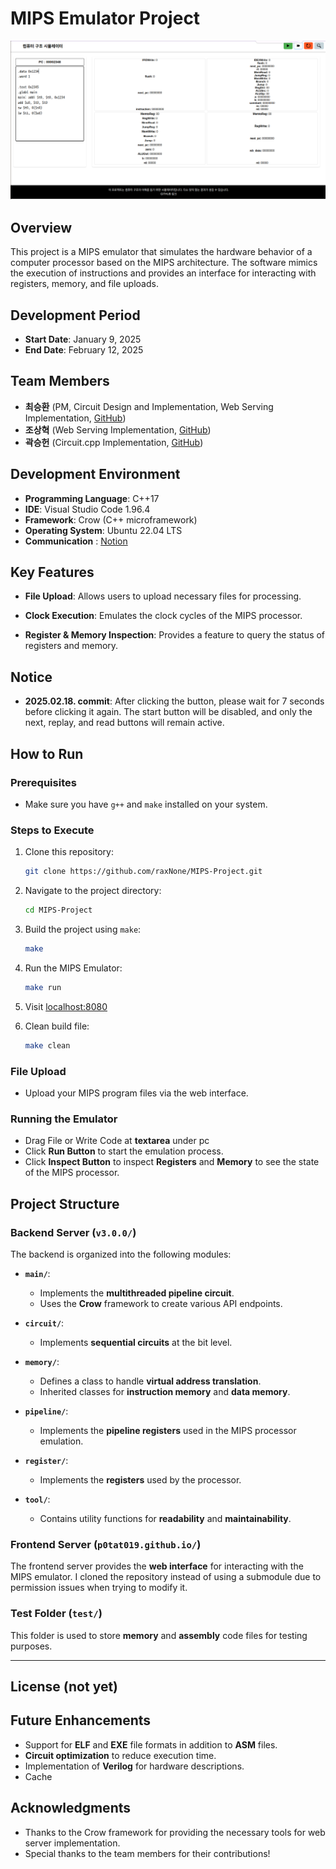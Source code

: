 # MIPS Emulator Project

![img](./assets/screenshot.png)

## Overview
This project is a MIPS emulator that simulates the hardware behavior of a computer processor based on the MIPS architecture. The software mimics the execution of instructions and provides an interface for interacting with registers, memory, and file uploads.

## Development Period
- **Start Date**: January 9, 2025
- **End Date**: February 12, 2025

## Team Members
- **최승환** (PM, Circuit Design and Implementation, Web Serving Implementation, [GitHub](https://github.com/raxNone/MIPS-Project/tree/develop))
- **조상혁** (Web Serving Implementation, [GitHub](https://github.com/p0tat019/p0tat019.github.io))
- **곽승헌** (Circuit.cpp Implementation, [GitHub](https://github.com/raxNone/MIPS-Project/tree/ksh_ing))

## Development Environment
- **Programming Language**: C++17
- **IDE**: Visual Studio Code 1.96.4
- **Framework**: Crow (C++ microframework)
- **Operating System**: Ubuntu 22.04 LTS
- **Communication** : [Notion](https://imminent-nail-df5.notion.site/MIPS-17ea63d077498023b4f9e80807bc8dca?pvs=4)

## Key Features
- **File Upload**: Allows users to upload necessary files for processing.

- **Clock Execution**: Emulates the clock cycles of the MIPS processor.
- **Register & Memory Inspection**: Provides a feature to query the status of registers and memory.

## Notice
- **2025.02.18. commit**: After clicking the button, please wait for 7 seconds before clicking it again. The start button will be disabled, and only the next, replay, and read buttons will remain active.

## How to Run

### Prerequisites
- Make sure you have `g++` and `make` installed on your system.

### Steps to Execute
1. Clone this repository:
    ```bash
    git clone https://github.com/raxNone/MIPS-Project.git
    ```

2. Navigate to the project directory:
    ```bash
    cd MIPS-Project
    ```

3. Build the project using `make`:
    ```bash
    make
    ```

4. Run the MIPS Emulator:
    ```bash
    make run
    ```

5. Visit [localhost:8080](http://localhost:8080)

6. Clean build file:
    ```bash
    make clean
    ```



### File Upload
- Upload your MIPS program files via the web interface.

### Running the Emulator
- Drag File or Write Code at **textarea** under pc
- Click **Run Button** to start the emulation process.
- Click **Inspect Button** to inspect **Registers** and **Memory** to see the state of the MIPS processor.


## Project Structure

### Backend Server (`v3.0.0/`)

The backend is organized into the following modules:

- **`main/`**:  
  - Implements the **multithreaded pipeline circuit**.
  - Uses the **Crow** framework to create various API endpoints.

- **`circuit/`**:  
  - Implements **sequential circuits** at the bit level.

- **`memory/`**:  
  - Defines a class to handle **virtual address translation**.
  - Inherited classes for **instruction memory** and **data memory**.

- **`pipeline/`**:  
  - Implements the **pipeline registers** used in the MIPS processor emulation.

- **`register/`**:  
  - Implements the **registers** used by the processor.

- **`tool/`**:  
  - Contains utility functions for **readability** and **maintainability**.

### Frontend Server (`p0tat019.github.io/`)

The frontend server provides the **web interface** for interacting with the MIPS emulator.
I cloned the repository instead of using a submodule due to permission issues when trying to modify it.

### Test Folder (`test/`)

This folder is used to store **memory** and **assembly** code files for testing purposes.

---


## License (not yet)
<!-- This project is licensed under the MIT License - see the [LICENSE](LICENSE) file for details. -->

## Future Enhancements
- Support for **ELF** and **EXE** file formats in addition to **ASM** files.
- **Circuit optimization** to reduce execution time.
- Implementation of **Verilog** for hardware descriptions.
- Cache

## Acknowledgments
- Thanks to the Crow framework for providing the necessary tools for web server implementation.
- Special thanks to the team members for their contributions!
